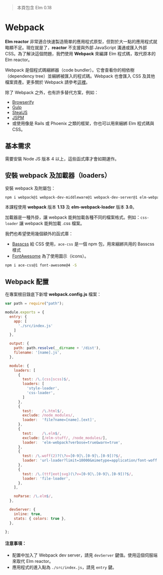 > 本頁包含 Elm 0.18

# Webpack

__Elm reactor__ 非常適合快速製造簡單的應用程式原型，但對於大一點的應用程式就略顯不足。現在就是了，__reactor__ 不支援與外部 JavaScript 溝通或匯入外部 CSS。為了解決這個問題，我們使用 __Webpack__ 來編譯 Elm 程式碼，取代原本的 Elm reactor。

Webpack 是個程式碼綑綁器（code bundler）。它會查看你的相依樹（dependency tree）並綑綁被匯入的程式碼。Webpack 也會匯入 CSS 及其他檔案資產。更多關於 Webpack 請參考[這裡](https://webpack.github.io/)。

除了 Webpack 之外，也有許多替代方案，例如：

- [Browserify](http://browserify.org/)
- [Gulp](http://gulpjs.com/)
- [StealJS](http://stealjs.com/)
- [JSPM](http://jspm.io/)
- 或使用像是 Rails 或 Phoenix 之類的框架，你也可以用來綑綁 Elm 程式碼與 CSS。

## 基本需求

需要安裝 Node JS 版本 4 以上，這些函式庫才會如期運作。

## 安裝 webpack 及加載器（loaders）

安裝 webpack 及附屬包：

```bash
npm i webpack@1 webpack-dev-middleware@1 webpack-dev-server@1 elm-webpack-loader@3 file-loader@0 style-loader@0 css-loader@0 url-loader@0 -S
```

本課程使用 __webpack__ 版本 __1.13__ 及 __elm-webpack-loader__ 版本 __3.0__。

加載器是一種外掛，讓 webpack 能夠加載各種不同的檔案格式。例如：`css-loader` 讓 webpack 能夠加載 .css 檔案。

我們也希望使用幾個額外的函式庫：

- [Basscss](http://www.basscss.com/) 給 CSS 使用，`ace-css` 是一個 npm 包，用來綑綁共用的 Basscss 樣式
- [FontAwesome](https://fortawesome.github.io/Font-Awesome/) 為了使用圖示（icons）。

```bash
npm i ace-css@1 font-awesome@4 -S
```

## Webpack 配置

在專案根目錄底下新增 __webpack.config.js__ 檔案：

```js
var path = require("path");

module.exports = {
  entry: {
    app: [
      './src/index.js'
    ]
  },

  output: {
    path: path.resolve(__dirname + '/dist'),
    filename: '[name].js',
  },

  module: {
    loaders: [
      {
        test: /\.(css|scss)$/,
        loaders: [
          'style-loader',
          'css-loader',
        ]
      },
      {
        test:    /\.html$/,
        exclude: /node_modules/,
        loader:  'file?name=[name].[ext]',
      },
      {
        test:    /\.elm$/,
        exclude: [/elm-stuff/, /node_modules/],
        loader:  'elm-webpack?verbose=true&warn=true',
      },
      {
        test: /\.woff(2)?(\?v=[0-9]\.[0-9]\.[0-9])?$/,
        loader: 'url-loader?limit=10000&mimetype=application/font-woff',
      },
      {
        test: /\.(ttf|eot|svg)(\?v=[0-9]\.[0-9]\.[0-9])?$/,
        loader: 'file-loader',
      },
    ],

    noParse: /\.elm$/,
  },

  devServer: {
    inline: true,
    stats: { colors: true },
  },

};
```

#### 注意事項：

- 配置中加入了 Webpack dev server，請見 `devServer` 鍵值。使用這個伺服端來取代 Elm reactor。
- 應用程式的進入點為 `./src/index.js`，請見 `entry` 鍵。
